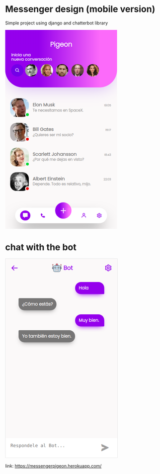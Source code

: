 # Messenger design (mobile version)

Simple project using django and chatterbot library

![Image text](https://github.com/luiserb/messenger-design-mobile/blob/main/layout0.png)


# chat with the bot

![Image text](https://github.com/luiserb/messenger-design-mobile/blob/main/layout1.png)


link: https://messengerpigeon.herokuapp.com/

